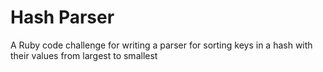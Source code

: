 # Hash Parser
A Ruby code challenge for writing a parser for sorting keys in a hash with their values from largest to smallest
